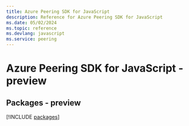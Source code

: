 ```yaml
---
title: Azure Peering SDK for JavaScript
description: Reference for Azure Peering SDK for JavaScript
ms.date: 05/02/2024
ms.topic: reference
ms.devlang: javascript
ms.service: peering
---
```

# Azure Peering SDK for JavaScript - preview
## Packages - preview
[!INCLUDE [packages](peering-index.md)]